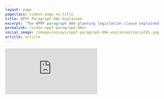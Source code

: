 ```yaml
---
layout: page
pageclass: videos-page no-title
title: NPPF Paragraph 80e Explained
excerpt: "The NPPF paragraph 80e planning legislation clause explained by Francis Terry and Martin Leay discuss. The clause permits exceptional new houses in the country."
permalink: /video-nppf-paragraph-80e/
social_image: /images/essays/nppf-paragraph-80e-explained/social01.jpg
article: article
---
```


<div class="videoWrapper">
	<iframe src="https://www.youtube.com/embed/u1XGLJ6ouJI" frameborder="0" allow="autoplay; encrypted-media" allowfullscreen alt="The NPPF paragraph 80e planning legislation clause explained by Francis Terry and Martin Leay discuss. The clause permits exceptional new houses in the country."></iframe>
</div>